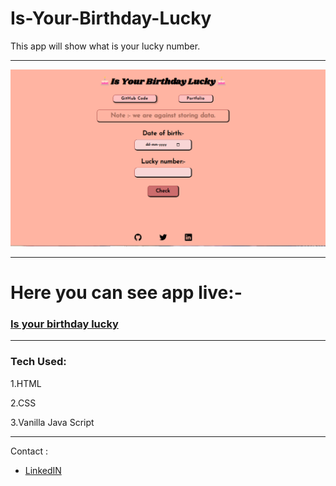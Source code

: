 # Is-Your-Birthday-Lucky

This app will show what is your lucky number.

---

![](https://github.com/Priyallohar/Is-Your-Birthday-Lucky/blob/main/image/isyourbirthdaylucky.PNG)

---

# Here you can see app live:-

### <a href="https://isyourbirthdaylucy.netlify.app/" target="_blank"> Is your birthday lucky</a>
---

### Tech Used: ###

1.HTML

2.CSS

3.Vanilla Java Script

---

Contact :

* [LinkedIN](https://www.linkedin.com/in/priyallohar/)

